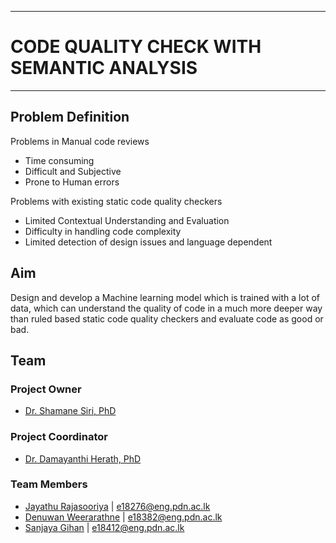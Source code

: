 ___
  #  CODE QUALITY CHECK WITH SEMANTIC ANALYSIS
___

## Problem Definition
Problems in Manual code reviews
+ Time consuming
+ Difficult and Subjective
+ Prone to Human errors

Problems with existing static code quality checkers
+ Limited Contextual Understanding and Evaluation
+ Difficulty in handling code complexity
+ Limited detection of design issues and language dependent



## Aim
Design and develop a Machine learning model which is trained with a lot of data, which can understand the quality of code in a much more deeper way than ruled based static code quality checkers and evaluate code as good or bad. 



## Team

### Project Owner
+ [Dr. Shamane Siri, PhD](https://www.linkedin.com/in/shamane-siriwardhana/)

### Project Coordinator
+ [Dr. Damayanthi Herath, PhD](https://people.ce.pdn.ac.lk/staff/academic/damayanthi-herath/)

### Team Members
+ [Jayathu Rajasooriya](https://people.ce.pdn.ac.lk/students/e18/276/) | <e18276@eng.pdn.ac.lk>
+ [Denuwan Weerarathne](https://people.ce.pdn.ac.lk/students/e18/382/) | <e18382@eng.pdn.ac.lk>
+ [Sanjaya Gihan](https://people.ce.pdn.ac.lk/students/e18/412/) | <e18412@eng.pdn.ac.lk>
